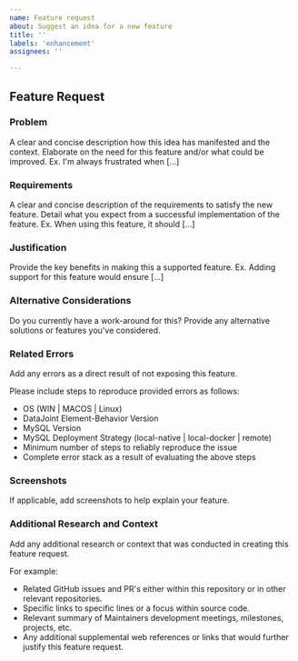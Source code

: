```yaml
---
name: Feature request
about: Suggest an idea for a new feature
title: ''
labels: 'enhancement'
assignees: ''

---
```


## Feature Request

### Problem

A clear and concise description how this idea has manifested and the context. Elaborate
on the need for this feature and/or what could be improved. Ex. I'm always frustrated
when [...]

### Requirements

A clear and concise description of the requirements to satisfy the new feature. Detail
what you expect from a successful implementation of the feature. Ex. When using this
feature, it should [...]

### Justification

Provide the key benefits in making this a supported feature. Ex. Adding support for this
feature would ensure [...]

### Alternative Considerations

Do you currently have a work-around for this? Provide any alternative solutions or
features you've considered.

### Related Errors
Add any errors as a direct result of not exposing this feature.

Please include steps to reproduce provided errors as follows:
- OS (WIN | MACOS | Linux)
- DataJoint Element-Behavior Version
- MySQL Version
- MySQL Deployment Strategy (local-native | local-docker | remote)
- Minimum number of steps to reliably reproduce the issue
- Complete error stack as a result of evaluating the above steps

### Screenshots
If applicable, add screenshots to help explain your feature.

### Additional Research and Context
Add any additional research or context that was conducted in creating this feature request.

For example:
- Related GitHub issues and PR's either within this repository or in other relevant
  repositories.
- Specific links to specific lines or a focus within source code.
- Relevant summary of Maintainers development meetings, milestones, projects, etc.
- Any additional supplemental web references or links that would further justify this
  feature request.
